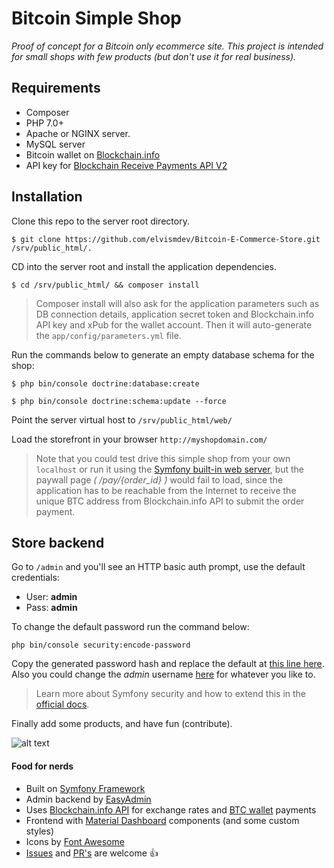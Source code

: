 # Bitcoin Simple Shop

*Proof of concept for a Bitcoin only ecommerce site. This project is intended for small shops with few products (but don't use it for real business).*

## Requirements
- Composer
- PHP 7.0+
- Apache or NGINX server.
- MySQL server
- Bitcoin wallet on [Blockchain.info](https://blockchain.info/wallet)
- API key for [Blockchain Receive Payments API V2](https://blockchain.info/api/api_receive)

## Installation

Clone this repo to the server root directory.

```
$ git clone https://github.com/elvismdev/Bitcoin-E-Commerce-Store.git /srv/public_html/.
```

CD into the server root and install the application dependencies.

```
$ cd /srv/public_html/ && composer install
```
> Composer install will also ask for the application parameters such as DB connection details, application secret token and Blockchain.info API key and xPub for the wallet account. Then it will auto-generate the `app/config/parameters.yml` file. 

Run the commands below to generate an empty database schema for the shop:

```
$ php bin/console doctrine:database:create
```

```
$ php bin/console doctrine:schema:update --force
```

Point the server virtual host to `/srv/public_html/web/`

Load the storefront in your browser `http://myshopdomain.com/`

> Note that you could test drive this simple shop from your own `localhost` or run it using the [Symfony built-in web server](https://symfony.com/doc/current/setup/built_in_web_server.html#starting-the-web-server), but the paywall page *( /pay/{order_id} )* would fail to load, since the application has to be reachable from the Internet to receive the unique BTC address from Blockchain.info API to submit the order payment.

## Store backend

Go to `/admin` and you'll see an HTTP basic auth prompt, use the default credentials:
- User: **admin**
- Pass: **admin**

To change the default password run the command below:

```
php bin/console security:encode-password
```

Copy the generated password hash and replace the default at [this line here](app/config/security.yml#L8). Also you could change the *admin* username [here](app/config/security.yml#L7) for whatever you like to.

> Learn more about Symfony security and how to extend this in the [official docs](https://symfony.com/doc/current/security.html#a-configuring-how-your-users-will-authenticate).

Finally add some products, and have fun (contribute).

![alt text](https://raw.githubusercontent.com/elvismdev/Bitcoin-Simple-Shop/master/web/assets/img/demo-checkout.jpg)

#### Food for nerds
- Built on [Symfony Framework](https://symfony.com/)
- Admin backend by [EasyAdmin](https://github.com/javiereguiluz/EasyAdminBundle)
- Uses [Blockchain.info API](https://blockchain.info/api) for exchange rates and [BTC wallet](https://blockchain.info/wallet) payments
- Frontend with [Material Dashboard](https://www.creative-tim.com/product/material-dashboard) components (and some custom styles)
- Icons by [Font Awesome](http://fontawesome.io/)
- [Issues](https://github.com/elvismdev/Bitcoin-E-Commerce-Store/issues) and [PR's](https://github.com/elvismdev/Bitcoin-E-Commerce-Store/pulls) are welcome :thumbsup:
